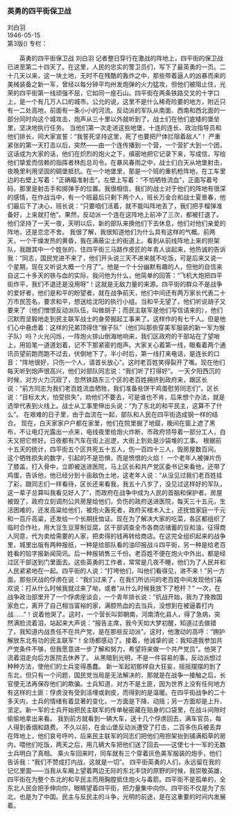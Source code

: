 ### 英勇的四平街保卫战  
刘白羽  
1946-05-15  
第3版()
专栏：

　　英勇的四平街保卫战
    刘白羽
    记者整日穿行在激战的阵地上，四平街的保卫战已进至第二十四天了。在这里，人民的忠实的警卫员们，写下了最英勇的一页。二十几天以来，这一块土地，无时不在残酷的轰炸之中，那些带着逼人的凶暴而来的美械装备之新一军，曾经以每分钟平均卅发炮弹的火力猛攻，但他们被阻止住，光荣的四平街第一线顽强不屈，它如同一座石山。四平街在两条铁路交叉的十字口上，是一个有几万人口的城市。公允的说，这里不是什么稀奇险要的地方，附近只有一二处高地，前面有一条小小的河流。反动派的军队从南面、西南和西北面的一部分同时向这个城攻击，炮声从三十里以外就听到了。战士们在他们底矮的堡垒里，坚决地执行任务。
    当他们第一次走进这些地堡，十连的连长、政治指导员和他们排长，同大家宣誓：“我誓死坚持这里，死了也要把尸体拦阻着敌人”！
    严重紧张的第一天打击以后，突然——由一个连传播到一个营，一个营扩大到一个团，这话成为大家的话，他们在炽烈的炮火之下，缜密地把它记录下来，写成信，写给他们挚爱而信赖的指挥者林彪总司令。在暴风春雨之中，战士们白天从地堡射击，夜晚里利用坚固的碉堡抵抗。在一个地堡里，那是一个班的重机枪阵地，在工车里边的右壁上写着：“正确瞄准射击”，左壁上写着：“不怕牺牲流血”，正面写着号码，那里是射击手和掷弹手的位置。我很相信，我们的战士对于他们的阵地有很深的感情，在作战当中，有一个班最后只剩下两个人，班长万金合和战士夏景春，他们最后下了决心，班长说：“只要咱们活着，就不能叫阵地丢了，我们把手榴弹准备好，上来就打他”。果然，反动派一个连在这阵地上前冲了三次，都被打退了。他们坚持了一天一夜，天明以后，新的部队来换他们下去休息，他们对他们亲爱的阵地，还是恋恋不舍。
    我很了解，我很知道他们为什么具有这样的气概。前两天，一个干燥发热的黄昏，我在满蔽尘土的街道上。看到从前线阵地上来的担架队，我跟其中一个姓张的、住四平街三马路作皮匠的年青人谈起来，他热诚的告诉我：“同志，国民党进不来了，他们开头说三天不进来就不吃饭，可是后来又说一个星期，现在又听说大概一个月了”。他是一个十分幽默有趣的人，但他的自信来自这二十多天的铁与血的实际，我问他为什么，他简单的回答：“飞机大炮把四平街炸平，我们不退还是没用呀”！这就是无敌力量的来源。四平街的群众不是战争的爱好者，他们是和平的盼望者，就在战争前天，他们中间还有两万家长代表二十万市民签名，要求和平，想送给沈阳的执行小组。当和平无望了，他们听说胡子又要来了（他们憎恨反动派队伍，叫做胡子；而民主联军是他们写信请来的），他们沉默而坚毅地走到民主联军战士的身旁掘起工事来了。这样作的有七千人。但是他们心中悬虑着：这样的兄弟顶得住“猴子队”（他们叫那些穿美军服装的新一军为猴子队）吗？火光闪烁，一阵炮火排山倒海地响来，我们区政府的干部站在了望哨上，用铅笔一道道划着，记不下那紧密的炮声。大家关心着第一线，眼看着两个通讯员望前跑而跑不过去，伏倒地下了。半小时后，第一线打来电话，是连长的口音：“阵地很好，只伤一个人，请首长放心”。这时老百姓笑得裂开了嘴。现在他们每天听到炮声很高兴，他们对部队同志说：“我们听了打得好”。
    一天夕阳西沉的时候，对方火力沉寂了，忽然铁路东三个区的老百姓拥挤到政府来，跟区长说：“前方同志为我们老百姓流血牺牲，我们准备些饼干鸡蛋慰劳同志们”。区长说：“目标太大，怕受损失”，劝他们不要去，可是谁也不肯，后来想个办法，就是选举代表到火线上。战士从工事里伸出头说：“为了东北的和平民主，这算不了什么”。
    在艰难的日子里，由于血流在一起，部队和人民在四平街造成钢一样的结合。
    现在，白天家家户户都在家里，他们在院里掘了地窟，晚间在窗上遮了黑布，不让电灯光露出一点来，电线夜里给炮火炸断，市政府领导着一部分工人，白天又把它修好。日夜都有汽车在街上巡逻，大街上到处是沙袋堆的工事。
    根据前十五天的统计，四平街五个区共死五十五人，伤一百四十三人，毁房屋数百间。
    这个牺牲损失的数字，引起的不是恐惧，而是愤恨的火焰！
    一个老年人被弹片伤了膝盖，打入骨中，立即被送进医院，马上区长和共产党区委书记来看他，还带了鸡蛋，告诉他，他已经分到十亩敌伪土地，这老年人说：“从没见过我们老百姓挂了彩，跟同志们一样看待，区长还来看我，我五十八岁了，没见过这样好的军队，这一辈子总算叫我看见好人了”，而政府在战争中成为人民的首脑和保护者。房屋被毁了，政府立刻调剂公共房屋给他们，负伤的政府送进医院，每天三十五元，生活困难的，还发高粱给他们，被炮火轰死者，政府买棺木入土，还抚恤家庭一千元和一百斤高粱，还发给一个长期抚恤证。现在为了解决大家的吃菜，各区都组织了临时合作社，用大豆生豆芽制豆腐，区干部调查全市各商店储蓄的豆和油，征得商人同意，代为卖给需要的人家，把卖得的钱再转给商店。在这完全组织起来的战争里，城里出版有两种报纸，一种是给部队看的油印报战斗四平街，另一种是给老百姓看的铅字报新闻简讯。后一种报销售三千份。老百姓不便在炮火中外出，都是经过区干部送到门里面去。这些英勇的工作者，常常是几夜不睡，他们为了人民并和人民紧紧地在一起。四平街的人说：“打垮他们，叫他们看得见，进不来！”另一方面，那些厌战的俘虏在说：“我们过来了，在我们所访问的老百姓中间发现他们喜欢说：打从什么时候我就过来了呦，或者“从什么时候我放下了枪杆？”
    一次，在战争政治部里开了一个俘虏座谈会，一个青年排长说：“抗战开始，我为了挽救国家危亡，离开了自己相当富裕的家，满腔热血的去当兵，没想到在被逼着打内战……”！说着他哭了。这时，一个营长叫郭朝南，河南清化县人，得了急病，突然满脸流着泪，站起来大声说：“报告主席，我今天如大梦初醒，知道过去做错了，我知道内战责任不在共产党，是在那些反动派”。这时，他激动的高呼：“拥护解放东北有功的民主联军”！全场都感动了。接着，他诚挚的说：我知道我参加共产党条件不够，但我愿意进一步了解和努力，希望将来做一个共产党员”。他哭了流着泪走向后方医院去休养了。
    从黑暗到光明，不是一件容易的事，反动派想过种种方法，使他们的士兵变得愚蠢。
    新一军起初那样自大狂妄，摇摇摆摆的到了东北，但只有一个问题，国民党当局是无法解决的，那就是在战争一接触之后，长官便无法再保存他们的欺骗。士兵知道，对方不是土匪，因为世界上没有任何地方有这样的土匪：俘虏没有受到活埋或剥皮，而得到的是温暖。在四平街战争的二十多天内，士兵的情绪有着显著的变化，一方面是下降、动摇；另一方面却是上升、坚定。新一军的士兵开始把民主联军的传单秘密藏在贴身的口袋里，在战斗间隙时偷偷地拿出来看。
    我到前方就看到一辆大车，送十几个俘虏回去，满车官员，每人得到香烟和路费。
    不久以前，在金山堡反动派遭受了打击，二百多伤兵被丢弃在阵地上，他们哀号呼吟，后来民主联军的同志们把他们用担架抬到铺满稻草的房内，喂他们吃饭，两天之后，用几辆大车把他们送了回去——这使七十一军的无数士兵明白了真相。
    乘火车回来时，同车就有三个穿着灰色美军服装的炮手，他们告诉我：“我们不赞成打内战，这就是一切”。
    四平街英勇的人们，永远留在我的记忆里面——当我从车厢上望着两边无际的东北丰饶的原野的时候，我崇敬英雄，四平街在为整个东北的和平民主而用胸膛抵住炮火与毒箭。四平街不是孤单的，全东北人民会把手伸向你，眼睛望着四平街，把力量集中向你。四平街不仅是为了东北，也是为了中国。民主与反民主的斗争，光明的前途，是在这重要的时间内发展着。  
